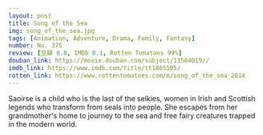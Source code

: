 ```yaml
---
layout: post 
title: Song of the Sea
img: song_of_the_sea.jpg
tags: [Animation, Adventure, Drama, Family, Fantasy]
number: No. 375
review: [豆瓣 8.8, IMDb 8.1, Rotten Tomatoes 99%]
douban_link: https://movie.douban.com/subject/11584019//
imdb_link: https://www.imdb.com/title/tt1865505/
rotten_link: https://www.rottentomatoes.com/m/song_of_the_sea_2014
---
```


Saoirse is a child who is the last of the selkies, women in Irish and Scottish legends who transform from seals into people. She escapes from her grandmother's home to journey to the sea and free fairy creatures trapped in the modern world.